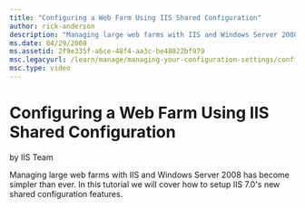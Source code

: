 ```yaml
---
title: "Configuring a Web Farm Using IIS Shared Configuration"
author: rick-anderson
description: "Managing large web farms with IIS and Windows Server 2008 has become simpler than ever. In this tutorial we will cover how to setup IIS 7.0’s new shared conf..."
ms.date: 04/29/2008
ms.assetid: 2f9e335f-a6ce-48f4-aa3c-be48022bf979
msc.legacyurl: /learn/manage/managing-your-configuration-settings/configuring-a-web-farm-using-iis-shared-configuration
msc.type: video
---
```

# Configuring a Web Farm Using IIS Shared Configuration

by IIS Team

Managing large web farms with IIS and Windows Server 2008 has become simpler than ever. In this tutorial we will cover how to setup IIS 7.0's new shared configuration features. 
